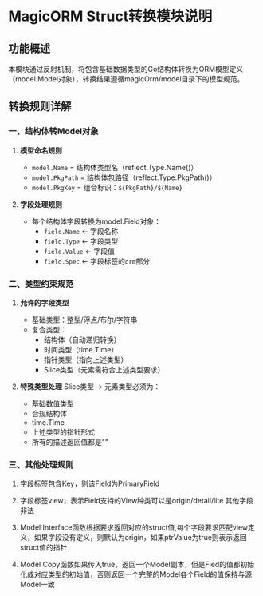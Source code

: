 # MagicORM Struct转换模块说明

## 功能概述

本模块通过反射机制，将包含基础数据类型的Go结构体转换为ORM模型定义（model.Model对象），转换结果遵循magicOrm/model目录下的模型规范。

## 转换规则详解

### 一、结构体转Model对象

1. **模型命名规则**
   - `model.Name` = 结构体类型名（reflect.Type.Name()）
   - `model.PkgPath` = 结构体包路径（reflect.Type.PkgPath()）
   - `model.PkgKey` = 组合标识：`${PkgPath}/${Name}`

2. **字段处理规则**
   - 每个结构体字段转换为model.Field对象：
     - `field.Name` ← 字段名称
     - `field.Type` ← 字段类型
     - `field.Value` ← 字段值
     - `field.Spec` ← 字段标签的`orm`部分

### 二、类型约束规范

1. **允许的字段类型**
   - 基础类型：整型/浮点/布尔/字符串
   - 复合类型：
     - 结构体（自动递归转换）
     - 时间类型（time.Time）
     - 指针类型（指向上述类型）
     - Slice类型（元素需符合上述类型要求）

2. **特殊类型处理**
   Slice类型 → 元素类型必须为：
   - 基础数值类型
   - 合规结构体
   - time.Time
   - 上述类型的指针形式
   - 所有的描述返回值都是""

### 三、其他处理规则

1. 字段标签包含Key，则该Field为PrimaryField

2. 字段标签view，表示Field支持的View种类可以是origin/detail/lite 其他字段非法

3. Model Interface函数根据要求返回对应的struct值,每个字段要求匹配view定义，如果字段没有定义，则默认为origin，如果ptrValue为true则表示返回struct值的指针

4. Model Copy函数如果传入true，返回一个Model副本，但是Fied的值都初始化成对应类型的初始值，否则返回一个完整的Model各个Field的值保持与源Model一致
